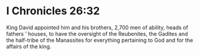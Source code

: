 # I Chronicles 26:32

King David appointed him and his brothers, 2,700 men of ability, heads of fathers ’ houses, to have the oversight of the Reubenites, the Gadites and the half-tribe of the Manassites for everything pertaining to God and for the affairs of the king.
